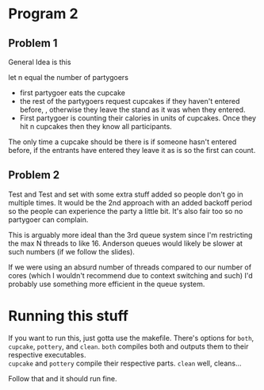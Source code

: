 # Program 2 

## Problem 1 
General Idea is this 

let n equal the number of partygoers
- first partygoer eats the cupcake
- the rest of the partygoers request cupcakes if they haven't entered before,  , 
otherwise they leave the stand as it was when they entered. 
- First partygoer is counting their calories in units of cupcakes. Once they hit n cupcakes then they know all participants. 

The only time a cupcake should be there is if someone hasn't entered before, if the entrants have entered they leave it as is so the first can count. 


## Problem 2 
Test and Test and set with some extra stuff added so people don't go in multiple times. 
It would be the 2nd approach with an added backoff period so the people
can experience the party a little bit. It's also fair too so no partygoer can complain.

This is arguably more ideal than the 3rd queue system since I'm restricting the max N threads to like 16.
Anderson queues would likely be slower at such numbers (if we follow the slides).

If we were using an absurd number of threads compared to our number of cores
(which I wouldn't recommend due to context switching and such) I'd probably use something more efficient in the queue system.

# Running this stuff
If you want to run this, just gotta use the makefile. There's options for ``both``, ``cupcake``, ``pottery``, and ``clean``. 
``both`` compiles both and outputs them to their respective executables.  
``cupcake`` and ``pottery`` compile their respective parts.
``clean`` well, cleans...

Follow that and it should run fine.
